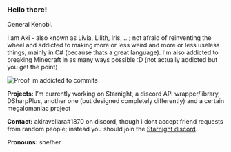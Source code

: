 ### Hello there!

General Kenobi.

I am Aki - also known as Livia, Lilith, Iris, ...; not afraid of reinventing the wheel and addicted to making more or less weird and more or less useless things, mainly in C# (because thats a great language).
I'm also addicted to breaking Minecraft in as many ways possible :D (not actually addicted but you get the point)


![Proof im addicted to commits](https://github-readme-stats.vercel.app/api?username=akiraveliara&count_private=true&show_icons=true&theme=midnight-purple)

**Projects:** I’m currently working on Starnight, a discord API wrapper/library, DSharpPlus, another one (but designed completely differently) and a certain megalomaniac project

**Contact:** akiraveliara#1870 on discord, though i dont accept friend requests from random people; instead you should join the [Starnight discord](https://discord.gg/8TKJaGs).

**Pronouns:** she/her
